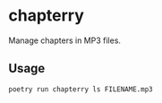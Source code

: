 # chapterry
Manage chapters in MP3 files.

## Usage

```shell
poetry run chapterry ls FILENAME.mp3
```
